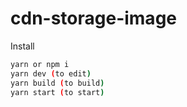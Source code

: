 # cdn-storage-image
Install
```bash
yarn or npm i
yarn dev (to edit)
yarn build (to build)
yarn start (to start)
```
